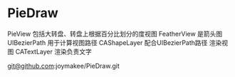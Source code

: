 # PieDraw


PieView 包括大转盘、转盘上根据百分比划分的度视图
FeatherView  是箭头图
UIBezierPath 用于计算视图路径
CAShapeLayer 配合UIBezierPath路径 渲染视图
CATextLayer 渲染负责文字

git@github.com:joymakee/PieDraw.git
